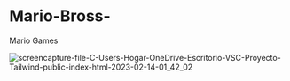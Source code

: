 # Mario-Bross-
Mario Games

![screencapture-file-C-Users-Hogar-OneDrive-Escritorio-VSC-Proyecto-Tailwind-public-index-html-2023-02-14-01_42_02](https://user-images.githubusercontent.com/112058422/218641444-35a3a6f5-f9ce-4e84-ba0f-fcbbec3ded00.png)
